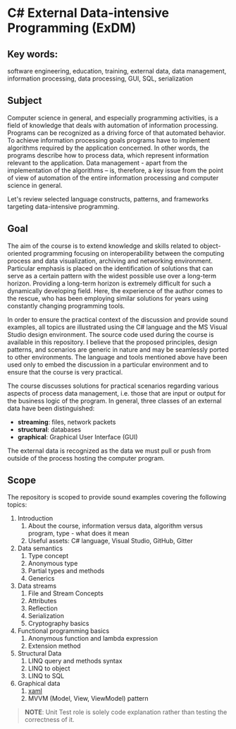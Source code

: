 # C# External Data-intensive Programming (ExDM)

## Key words:

software engineering, education, training, external data, data management, information processing, data processing, GUI, SQL, serialization

## Subject

Computer science in general, and especially programming activities, is a field of knowledge that deals with automation of information processing. Programs can be recognized as a driving force of that automated behavior. To achieve information processing goals programs have to implement algorithms required by the application concerned. In other words, the programs describe how to process data, which represent information relevant to the application. Data management - apart from the implementation of the algorithms – is, therefore,  a key issue from the point of view of automation of the entire information processing and computer science in general.

Let's review selected language constructs, patterns, and frameworks targeting data-intensive programming.
 
## Goal 

The aim of the course is to extend knowledge and skills related to object-oriented programming focusing on interoperability between the computing process and data visualization, archiving and networking environment. Particular emphasis is placed on the identification of solutions that can serve as a certain pattern with the widest possible use over a long-term horizon. Providing a long-term horizon is extremely difficult for such a dynamically developing field. Here, the experience of the author comes to the rescue, who has been employing similar solutions for years using constantly changing programming tools.

In order to ensure the practical context of the discussion and provide sound examples, all topics are illustrated using the C# language and the MS Visual Studio design environment. The source code used during the course is available in this repository. I believe that the proposed principles, design patterns, and scenarios are generic in nature and may be seamlessly ported to other environments. The language and tools mentioned above have been used only to embed the discussion in a particular environment and to ensure that the course is very practical.

The course discusses solutions for practical scenarios regarding various aspects of process data management, i.e. those that are input or output for the business logic of the program. In general, three classes of an external data have been distinguished:

- **streaming**: files, network packets
- **structural**: databases
- **graphical**: Graphical User Interface (GUI)

The external data is recognized as the data we must pull or push from outside of the process hosting the computer program.

## Scope

The repository is scoped to provide sound examples covering the following topics:

1. Introduction
	1. About the course, information versus data, algorithm versus program, type - what does it mean
	2. Useful assets: C# language, Visual Studio, GitHub, Gitter 
2. Data semantics
	1. Type concept
	5. Anonymous type
	6. Partial types and methods
	7. Generics 
3. Data streams
	1. File and Stream Concepts
	9. Attributes
	10. Reflection
	11. Serialization
	12. Cryptography basics
4. Functional programming basics
	1. Anonymous function and lambda expression
	14. Extension method
5. Structural Data
	 1. LINQ query and methods syntax
	16. LINQ to object
	17. LINQ to SQL
5. Graphical data
   1. [xaml](https://docs.microsoft.com/en-us/dotnet/framework/xaml-services/)
	19. MVVM (Model, View, ViewModel) pattern

> **NOTE**: Unit Test role is solely code explanation rather than testing the correctness of it. 

<!--//____________________________________________________________________________
//
//  Copyright (C) 2018, Mariusz Postol LODZ POLAND.
//
//  To be in touch join the community at GITTER: https://gitter.im/mpostol/TP
//____________________________________________________________________________
-->
